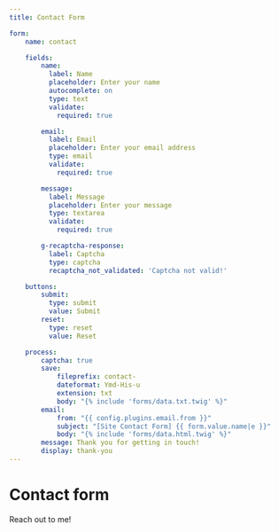 ```yaml
---
title: Contact Form

form:
    name: contact

    fields:
        name:
          label: Name
          placeholder: Enter your name
          autocomplete: on
          type: text
          validate:
            required: true

        email:
          label: Email
          placeholder: Enter your email address
          type: email
          validate:
            required: true

        message:
          label: Message
          placeholder: Enter your message
          type: textarea
          validate:
            required: true

        g-recaptcha-response:
          label: Captcha
          type: captcha
          recaptcha_not_validated: 'Captcha not valid!'

    buttons:
        submit:
          type: submit
          value: Submit
        reset:
          type: reset
          value: Reset

    process:
        captcha: true
        save:
            fileprefix: contact-
            dateformat: Ymd-His-u
            extension: txt
            body: "{% include 'forms/data.txt.twig' %}"
        email:
            from: "{{ config.plugins.email.from }}"
            subject: "[Site Contact Form] {{ form.value.name|e }}"
            body: "{% include 'forms/data.html.twig' %}"
        message: Thank you for getting in touch!
        display: thank-you
---
```


# Contact form

Reach out to me!
